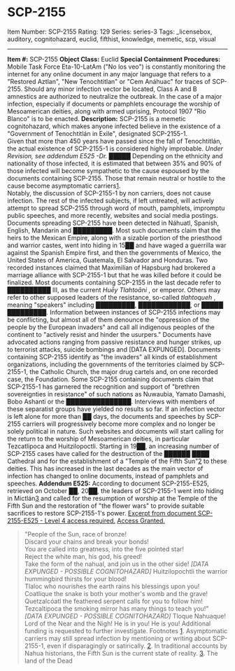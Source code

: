 # SCP-2155
Item Number: SCP-2155
Rating: 129
Series: series-3
Tags: _licensebox, auditory, cognitohazard, euclid, fifthist, knowledge, memetic, scp, visual

---

**Item #:** SCP-2155
**Object Class:** Euclid
**Special Containment Procedures:** Mobile Task Force Eta-10-LatAm ("No los veo") is constantly monitoring the internet for any online document in any major language that refers to a "Restored Aztlan", "New Tenochtitlan" or "Cem Anáhuac" for traces of SCP-2155.
Should any minor infection vector be located, Class A and B amnestics are authorized to neutralize the outbreak. In the case of a major infection, especially if documents or pamphlets encourage the worship of Mesoamerican deities, along with armed uprising, Protocol 1907 "Rio Blanco" is to be enacted.
**Description:** SCP-2155 is a memetic cognitohazard, which makes anyone infected believe in the existence of a "Government of Tenochtitlán in Exile", designated SCP-2155-1.  
Given that more than 450 years have passed since the fall of Tenochtitlán, the actual existence of SCP-2155-1 is considered highly improbable. _Under Revision, see addendum E525 -Dr. █████_
Depending on the ethnicity and nationality of those infected, it is estimated that between 35% and 90% of those infected will become sympathetic to the cause espoused by the documents containing SCP-2155. Those that remain neutral or hostile to the cause become asymptomatic carriers[1](javascript:;).  
Notably, the discussion of SCP-2155-1 by non carriers, does not cause infection.
The rest of the infected subjects, if left untreated, will actively attempt to spread SCP-2155 through word of mouth, pamphlets, impromptu public speeches, and more recently, websites and social media postings. Documents spreading SCP-2155 have been detected in Náhuatl, Spanish, English, Mandarin and █████████.
Most such documents claim that the heirs to the Mexican Empire, along with a sizable portion of the priesthood and warrior castes, went into hiding in 15██ and have waged a guerrilla war against the Spanish Empire first, and then the governments of Mexico, the United States of America, Guatemala, El Salvador and Honduras. Two recorded instances claimed that Maximilian of Hapsburg had brokered a marriage alliance with SCP-2155-1 but that he was killed before it could be finalized.
Most documents containing SCP-2155 in the last decade refer to ██████████ III, as the current _Huēy Tlahtoāni_ , or emperor. Others may refer to other supposed leaders of the resistance, so-called _tlahtoqueh_ , meaning "speakers" including █████████, ████████████, or █████ █████████.
Information between instances of SCP-2155 infections may be conflicting, but almost all of them denounce the "oppression of the people by the European invaders" and call all indigenous peoples of the continent to "actively resist and hinder the usurpers." Documents have advocated actions ranging from passive resistance and hunger strikes, up to terrorist attacks, suicide bombings and [DATA EXPUNGED].
Documents containing SCP-2155 identify as "the invaders" all kinds of establishment organizations, including the governments of the territories claimed by SCP-2155-1, the Catholic Church, the major drug cartels and, on one recorded case, the Foundation.
Some SCP-2155 containing documents claim that SCP-2155-1 has garnered the recognition and support of "brethren sovereignties in resistance" of such nations as Nuwaubia, Yamato Damashi, Bobo Ashanti or the ███████████████. Interviews with members of these separatist groups have yielded no results so far.
If an infection vector is left alone for more than ██ days, the documents and speeches by SCP-2155 carriers will progressively become more complex and no longer be solely political in nature. Such websites and documents will start calling for the return to the worship of Mesoamerican deities, in particular Tezcatlipoca and Huitzilopoctli.
Starting in 19██, an increasing number of SCP-2155 cases have called for the destruction of the ██████ ████ Cathedral and for the establishment of a "Temple of the Fifth Sun"[2](javascript:;) to these deities. This has increased in the last decades as the main vector of infection has changed to online documents, instead of pamphlets and speeches.
**Addendum E525:** According to document SCP-2155-E525, retrieved on October ██, 20██, the leaders of SCP-2155-1 went into hiding in Mictlán[3](javascript:;) and called for the resumption of worship at the Temple of the Fifth Sun and the restoration of "the flower wars" to provide suitable sacrifices to restore SCP-2155-1's power.
[Excerpt from document SCP-2155-E525 - Level 4 access required.](javascript:;)
[Access Granted.](javascript:;)
> "People of the Sun, race of bronze!  
>  Discard your chains and break your bonds!  
>  You are called into greatness, into the five pointed star!  
>  Reject the white man, his god, his greed!  
>  Take the form of the nahual, and join us in the other side!
_[DATA EXPUNGED - POSSIBLE COGNITOHAZARD]_
> Huitzilopochtli the warrior hummingbird thirsts for your blood!  
>  Tlaloc who nourishes the earth rains his blessings upon you!  
>  Coatlique the snake is both your mother's womb and the grave!  
>  Quetzalcóatl the feathered serpent calls for you to follow him!  
>  Tezcaltipoca the smoking mirror has many things to teach you!"
_[DATA EXPUNGED - POSSIBLE COGNITOHAZARD]_
> Tloque Nahuaque! Lord of the Near and the Nigh! He is in you! He is you!
Additional funding is requested to further investigate.
Footnotes
[1](javascript:;). Asymptomatic carriers may still spread infection by mentioning or writing about SCP-2155-1, even if disparagingly or satirically.
[2](javascript:;). In traditional accounts by Nahua historians, the Fifth Sun is the current state of reality.
[3](javascript:;). The land of the Dead